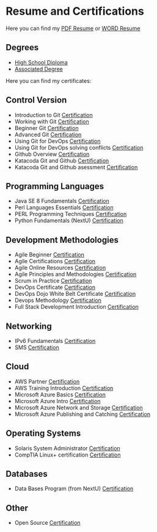 # Resume and Certifications

Here you can find my 
[PDF Resume](resume/Jose_Daniel_Rodríguez_Sánchez_english_resume_2021.pdf) or
[WORD Resume](resume/Jose_Daniel_Rodríguez_Sánchez_english_resume_2021.docx)

## Degrees
- [High School Diploma](certificates/Bachiller_medio_jose_daniel_rodriguez_sanchez.pdf)
- [Associated Degree](certificates/tecnico_electronica_jose_daniel_rodriguez_sanchez.pdf)

Here you can find my certificates:

## Control Version
- Introduction to Git [Certification](certificates/Introduction%20to%20Git.pdf)
- Working with Git [Certification](certificates/Working%20with%20Git.pdf)
- Beginner Git [Certification](certificates/Beginner%20Git.pdf)
- Advanced Git [Certification](certificates/Advanced%20Git.pdf)
- Using Git for DevOps [Certification](certificates/Using%20Git%20for%20DevOps.pdf)
- Using Git for DevOps solving conflicts [Certification](certificates/Using%20Git%20for%20DevOps_conflicts.pdf)
- Github Overview [Certification](certificates/Github%20Overview.pdf)
- Katacoda Git and Github [Certification](certificates/Katacoda%20Git%20and%20Github.pdf)
- Katacoda Git and Github asessment [Certification](certificates/Katacoda%20Git%20and%20Github%20asessment.pdf)



## Programming Languages
- Java SE 8 Fundamentals [Certification](certificates/Java%20SE%208%20Fundamentals.pdf)
- Perl Languages Essentials [Certification](certificates/Perl%20Languages%20Essentials.pdf)
- PERL Programming Techniques [Certification](certificates/PERL%20Programming%20Techniques.pdf)
- Python Fundamentals (NextU) [Certification](https://www.credential.net/0b63ffdb-c2f9-4caf-9f20-4e81c6b9b2cd#gs.geru4j)

## Development Methodologies
- Agile Beginner [Certification](certificates/Agile%20Beginner.pdf)
- Agile Certifications [Certification](certificates/Agile%20Certifications.pdf)
- Agile Online Resources [Certification](certificates/Agile%20Online%20Resources.pdf)
- Agile Principles and Methodologies [Certification](certificates/Agile%20Principles%20and%20Methodologies.pdf)
- Scrum in Practice [Certification](certificates/Scrum%20in%20practice%20-%20an%20pverview.pdf)
- DevOps Certificate [Certification](certificates/DevOps%20Certificate.pdf)
- DevOps Dojo White Belt Certificate [Certification](certificates/DevOps%20Dojo%20White%20Belt%20Certificate.pdf)
- Devops Methodology [Certification](certificates/Devops%20Methodology.pdf)
- Full Stack Development Introduction [Certification](certificates/Full%20Stack%20Development%20Intro.pdf)

## Networking
- IPv6 Fundamentals [Certification](certificates/Diploma_IPv6_Fundamentals.pdf)
- SMS [Certification](certificates/Diploma_SMS_Daniel_Rodriguez.pdf)

## Cloud
- AWS Partner [Certification](certificates/AWS%20Partner.pdf)
- AWS Training Introduction [Certification](certificates/AWS%20Training%20Introduction.pdf)
- Microsoft Azure Basics [Certification](certificates/Microsoft%20Azure%20Basics.pdf)
- Microsoft Azure Intro [Certification](certificates/Microsoft%20Azure%20Intro.pdf)
- Microsoft Azure Network and Storage [Certification](certificates/Microsoft%20Azure%20Network%20and%20Storage.pdf)
- Microsoft Azure Publishing and Catching [Certification](certificates/Microsoft%20Azure%20Publishing%20and%20Catching.pdf)

## Operating Systems
- Solaris System Administrator [Certification](certificates/certificate_System_admin_Solaris_10.pdf)
- CompTIA Linux+ certification [Certification]() 

## Databases
- Data Bases Program (from NextU) [Certification](certificates/Next_U_certificado_Base_de_Datos.pdf)

## Other
- Open Source [Certification](certificates/Open%20Source.pdf)

